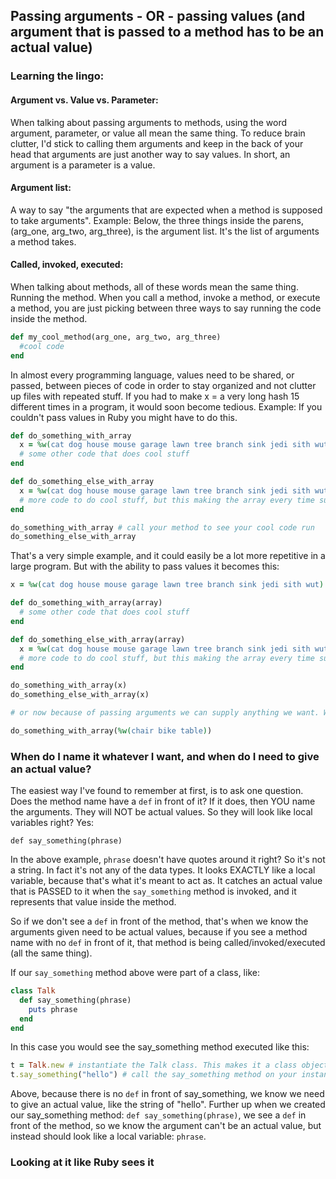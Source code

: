 ## Passing arguments - OR - passing values (and argument that is passed to a method has to be an actual value)

### Learning the lingo: 
#### Argument vs. Value vs. Parameter:
 
When talking about passing arguments to methods, using the word argument, parameter, or value all mean the 
same thing. To reduce brain clutter, I'd stick to calling them arguments and keep in the back of your head that 
arguments are just another way to say values. In short, an argument is a parameter is a value.

#### Argument list:

A way to say "the arguments that are expected when a method is supposed to take arguments". Example: Below, the three 
things inside the parens, (arg_one, arg_two, arg_three), is the argument list. It's the list of arguments a method takes.

#### Called, invoked, executed:

When talking about methods, all of these words mean the same thing. Running the method. When you call a method, invoke 
a method, or execute a method, you are just picking between three ways to say running the code inside the method.

```ruby
def my_cool_method(arg_one, arg_two, arg_three)
  #cool code
end
```

In almost every programming language, values need to be shared, or passed, between pieces of code in order to stay 
organized and not clutter up files with repeated stuff. If you had to make x = a very long hash 15 different times in 
a program, it would soon become tedious. Example: If you couldn't pass values in Ruby you might have to do this.

```ruby
def do_something_with_array
  x = %w(cat dog house mouse garage lawn tree branch sink jedi sith wut)
  # some other code that does cool stuff
end

def do_something_else_with_array
  x = %w(cat dog house mouse garage lawn tree branch sink jedi sith wut)
  # more code to do cool stuff, but this making the array every time sucks
end

do_something_with_array # call your method to see your cool code run
do_something_else_with_array
```

That's a very simple example, and it could easily be a lot more repetitive in a large program. But with the ability to 
pass values it becomes this:

```ruby
x = %w(cat dog house mouse garage lawn tree branch sink jedi sith wut)

def do_something_with_array(array)
  # some other code that does cool stuff
end

def do_something_else_with_array(array)
  x = %w(cat dog house mouse garage lawn tree branch sink jedi sith wut)
  # more code to do cool stuff, but this making the array every time sucks
end

do_something_with_array(x)
do_something_else_with_array(x)

# or now because of passing arguments we can supply anything we want. We can feed it a value directly.

do_something_with_array(%w(chair bike table))
```

### When do I name it whatever I want, and when do I need to give an actual value?
 
The easiest way I've found to remember at first, is to ask one question. Does the method name have a `def` in 
front of it? If it does, then YOU name the arguments. They will NOT be actual values. So they will look like local 
variables right? Yes:

`def say_something(phrase)`

In the above example, `phrase` doesn't have quotes around it right? So it's not a string. In fact it's not any of 
the data types. It looks EXACTLY like a local variable, because that's what it's meant to act as. It catches an actual 
value that is PASSED to it when the `say_something` method is invoked, and it represents that value inside the method.

So if we don't see a `def` in front of the method, that's when we know the arguments given need to be actual values, 
because if you see a method name with no `def` in front of it, that method is being called/invoked/executed (all the same thing).

If our `say_something` method above were part of a class, like:

```ruby
class Talk
  def say_something(phrase)
    puts phrase
  end
end
```

In this case you would see the say_something method executed like this:

```ruby
t = Talk.new # instantiate the Talk class. This makes it a class object in memory.
t.say_something("hello") # call the say_something method on your instantiated Talk object.
```
Above, because there is no `def` in front of say_something, we know we need to give an actual value, like the string of "hello".
Further up when we created our say_something method: `def say_something(phrase)`, we see a `def` in front of the method, so 
we know the argument can't be an actual value, but instead should look like a local variable: `phrase`.

### Looking at it like Ruby sees it


